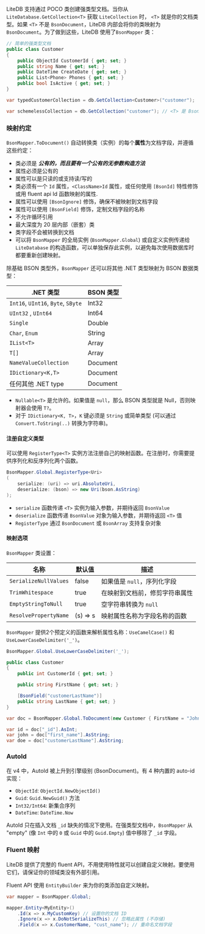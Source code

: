 LiteDB 支持通过 POCO 类创建强类型文档。当你从 `LiteDatabase.GetCollection<T>` 获取 `LiteCollection` 时， `<T>` 就是你的文档类型。如果 `<T>` 不是 `BsonDocument`，LiteDB 内部会将你的类映射为 `BsonDocument`。为了做到这些，LiteDB 使用了`BsonMapper` 类：

```C#
// 简单的强类型文档
public class Customer
{
    public ObjectId CustomerId { get; set; }
    public string Name { get; set; }
    public DateTime CreateDate { get; set; }
    public List<Phone> Phones { get; set; }
    public bool IsActive { get; set; }
}

var typedCustomerCollection = db.GetCollection<Customer>("customer");

var schemelessCollection = db.GetCollection("customer"); // <T> 是 BsonDocument
```

### 映射约定

`BsonMapper.ToDocument()` 自动转换类（实例）的每个**属性**为文档字段，并遵循这些约定：

- 类必须是 _**公有的，而且要有一个公有的无参数构造方法**_
- 属性必须是公有的
- 属性可以是只读的或支持读/写的
- 类必须有一个 `Id` 属性，`<ClassName>Id` 属性，或任何使用 `[BsonId]` 特性修饰或用 fluent api Id 函数映射的属性.
- 属性可以使用 `[BsonIgnore]` 修饰，确保不被映射到文档字段
- 属性可以使用 `[BsonField]` 修饰，定制文档字段的名称
- 不允许循环引用
- 最大深度为 20 层内部（嵌套）类
- 类字段不会被转换到文档
- 可以将 `BsonMapper` 的全局实例 (`BsonMapper.Global`) 或自定义实例传递给 `LiteDatabase` 的构造函数，可以单独保存此实例，以避免每次使用数据库时都要重新创建映射。

除基础 BSON 类型外，`BsonMapper` 还可以将其他 .NET 类型映射为 BSON 数据类型：

|.NET 类型                          |BSON 类型     |
|-----------------------------------|--------------|
|`Int16`, `UInt16`, `Byte`, `SByte` |Int32         |
|`UInt32` , `UInt64`                |Int64         |
|`Single`                           |Double        |
|`Char`, `Enum`                     |String        |
|`IList<T>`                         |Array         |
|`T[]`                              |Array         |
|`NameValueCollection`              |Document      |
|`IDictionary<K,T>`                 |Document      |
|任何其他 .NET type                 |Document      |

- `Nullable<T>` 是允许的。如果值是 `null`，那么 BSON 类型就是 Null，否则映射器会使用 `T?`。
- 对于 `IDictionary<K, T>`，`K` 键必须是 `String` 或简单类型 (可以通过 `Convert.ToString(..)` 转换为字符串)。

#### 注册自定义类型

可以使用 `RegisterType<T>` 实例方法注册自己的映射函数。在注册时，你需要提供序列化和反序列化两个函数。

```C#
BsonMapper.Global.RegisterType<Uri>
(
    serialize: (uri) => uri.AbsoluteUri,
    deserialize: (bson) => new Uri(bson.AsString)
);
```

- `serialize` 函数传递 `<T>` 实例为输入参数，并期待返回 `BsonValue`
- `deserialize` 函数传递 `BsonValue` 对象为输入参数，并期待返回 `<T>` 值
- `RegisterType` 通过 `BsonDocument` 或 `BsonArray` 支持复杂对象

#### 映射选项

`BsonMapper` 类设置：

|名称                   |默认值  |描述                                                        |
|-----------------------|--------|-----------------------------------------------------------|
|`SerializeNullValues`  |false   |如果值是 `null`，序列化字段                                  |
|`TrimWhitespace`       |true    |在映射到文档前，修剪字符串属性                               |
|`EmptyStringToNull`    |true    |空字符串转换为 `null`                                       |
|`ResolvePropertyName`  |(s) => s|映射属性名称为字段名称的函数                                 |

`BsonMapper` 提供2个预定义的函数来解析属性名称：`UseCamelCase()` 和 `UseLowerCaseDelimiter('_')`。

```C#
BsonMapper.Global.UseLowerCaseDelimiter('_');

public class Customer
{
    public int CustomerId { get; set; }

    public string FirstName { get; set; }

    [BsonField("customerLastName")]
    public string LastName { get; set; }
}

var doc = BsonMapper.Global.ToDocument(new Customer { FirstName = "John", LastName = "Doe" });

var id = doc["_id"].AsInt;
var john = doc["first_name"].AsString;
var doe = doc["customerLastName"].AsString;
```    

### AutoId

在 v4 中，AutoId 被上升到引擎级别 (BsonDocument)。有 4 种内置的 auto-id 实现：

- `ObjectId`: `ObjectId.NewObjectId()`
- `Guid`: `Guid.NewGuid()` 方法
- `Int32/Int64`: 新集合序列
- `DateTime`: `DateTime.Now`

AutoId 只在插入文档 `_id` 缺失的情况下使用。在强类型文档中，`BsonMapper` 从 "empty" (像 `Int` 中的 `0` 或 `Guid` 中的 `Guid.Empty`) 值中移除了 `_id` 字段。

### Fluent 映射

LiteDB 提供了完整的 fluent API，不用使用特性就可以创建自定义映射。要使用它们，请保证你的领域类没有外部引用。

Fluent API 使用 `EntityBuilder` 来为你的类添加自定义映射。

```C#
var mapper = BsonMapper.Global;

mapper.Entity<MyEntity>()
    .Id(x => x.MyCustomKey) // 设置你的文档 ID
    .Ignore(x => x.DoNotSerializeThis) // 忽略此属性 (不存储)
    .Field(x => x.CustomerName, "cust_name"); // 重命名文档字段
```